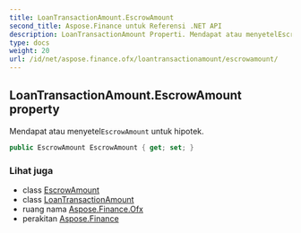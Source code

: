 ```yaml
---
title: LoanTransactionAmount.EscrowAmount
second_title: Aspose.Finance untuk Referensi .NET API
description: LoanTransactionAmount Properti. Mendapat atau menyetelEscrowAmount untuk hipotek.
type: docs
weight: 20
url: /id/net/aspose.finance.ofx/loantransactionamount/escrowamount/
---
```

## LoanTransactionAmount.EscrowAmount property

Mendapat atau menyetel`EscrowAmount` untuk hipotek.

```csharp
public EscrowAmount EscrowAmount { get; set; }
```

### Lihat juga

* class [EscrowAmount](../../escrowamount/)
* class [LoanTransactionAmount](../)
* ruang nama [Aspose.Finance.Ofx](../../loantransactionamount/)
* perakitan [Aspose.Finance](../../../)


